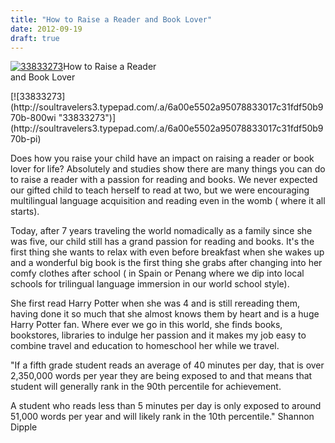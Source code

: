 ```yaml
---
title: "How to Raise a Reader and Book Lover"
date: 2012-09-19
draft: true
---
```


[![33833273](https://soultravelers3.typepad.com/.a/6a00e5502a95078833017744db9fac970d-200wi "33833273")](http://soultravelers3.typepad.com/.a/6a00e5502a95078833017744db9fac970d-pi)How to Raise a Reader  
and Book Lover  
  
  
  
  
  
  
  
  
  

<!--more--> [![33833273](http://soultravelers3.typepad.com/.a/6a00e5502a95078833017c31fdf50b970b-800wi "33833273")](http://soultravelers3.typepad.com/.a/6a00e5502a95078833017c31fdf50b970b-pi)  
  
Does how you raise your child have an impact on raising a reader or book lover for life? Absolutely and studies show there are many things you can do to raise a reader with a passion for reading and books. We never expected our gifted child to teach herself to read at two, but we were encouraging multilingual language acquisition and reading even in the womb ( where it all starts).  
  
Today, after 7 years traveling the world nomadically as a family since she was five, our child still has a grand passion for reading and books. It's the first thing she wants to relax with even before breakfast when she wakes up and a wonderful big book is the first thing she grabs after changing into her comfy clothes after school ( in Spain or Penang where we dip into local schools for trilingual language immersion in our world school style).  
  
She first read Harry Potter when she was 4 and is still rereading them, having done it so much that she almost knows them by heart and is a huge Harry Potter fan. Where ever we go in this world, she finds books, bookstores, libraries to indulge her passion and it makes my job easy to combine travel and education to homeschool her while we travel.  
  

"If a fifth grade student reads an average of 40 minutes per day, that is over 2,350,000 words per year they are being exposed to and that means that student will generally rank in the 90th percentile for achievement.

A student who reads less than 5 minutes per day is only exposed to around 51,000 words per year and will likely rank in the 10th percentile." Shannon Dipple
